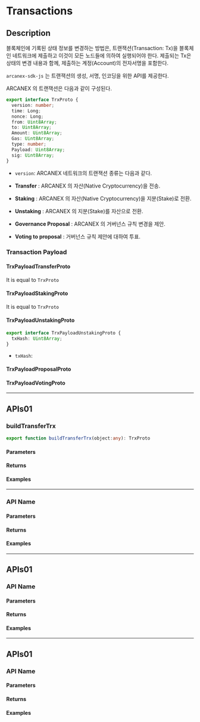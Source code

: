 # Transactions

## Description

블록체인에 기록된 상태 정보를 변경하는 방법은, 트랜잭션(Transaction: Tx)을 블록체인 네트워크에 제출하고 이것이 모든 노드들에 의하여 실행되어야 한다.
제출되는 Tx은 상태의 변경 내용과 함께, 제출하는 계정(Account)의 전자서명을 포함한다.

`arcanex-sdk-js` 는 트랜잭션의 생성, 서명, 인코딩을 위한 API를 제공한다.

ARCANEX 의 트랜잭션은 다음과 같이 구성된다.

```ts
export interface TrxProto {
  version: number;
  time: Long;
  nonce: Long;
  from: Uint8Array;
  to: Uint8Array;
  Amount: Uint8Array;
  Gas: Uint8Array;
  type: number;
  Payload: Uint8Array;
  sig: Uint8Array;
}
```

- `version`: 
ARCANEX 네트워크의 트랜잭션 종류는 다음과 같다.

- **Transfer** : ARCANEX 의 자산(Native Cryptocurrency)을 전송.
- **Staking** : ARCANEX 의 자산(Native Cryptocurrency)을 지분(Stake)로 전환.
- **Unstaking** : ARCANEX 의 지분(Stake)를 자산으로 전환.
- **Governance Proposal** : ARCANEX 의 거버넌스 규칙 변경을 제안.
- **Voting to proposal** : 거버넌스 규칙 제안에 대하여 투표.




### Transaction Payload
#### TrxPayloadTransferProto

It is equal to `TrxProto`

#### TrxPayloadStakingProto

It is equal to `TrxProto`

#### TrxPayloadUnstakingProto

```ts
export interface TrxPayloadUnstakingProto {
  txHash: Uint8Array;
}
```

- `txHash`: 

#### TrxPayloadProposalProto

#### TrxPayloadVotingProto

---

## APIs01

### buildTransferTrx

```ts
export function buildTransferTrx(object:any): TrxProto
```

#### Parameters

#### Returns

#### Examples

---


### API Name

#### Parameters

#### Returns

#### Examples

---

## APIs01

### API Name

#### Parameters

#### Returns

#### Examples

---

## APIs01

### API Name

#### Parameters

#### Returns

#### Examples